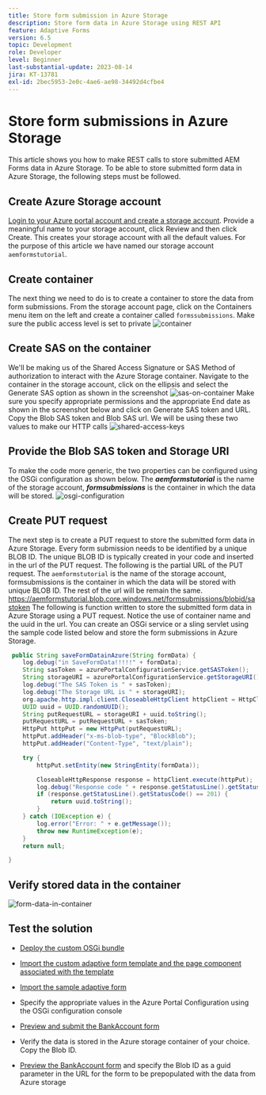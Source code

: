 ```yaml
---
title: Store form submission in Azure Storage
description: Store form data in Azure Storage using REST API
feature: Adaptive Forms
version: 6.5
topic: Development
role: Developer
level: Beginner
last-substantial-update: 2023-08-14
jira: KT-13781
exl-id: 2bec5953-2e0c-4ae6-ae98-34492d4cfbe4
---
```

# Store form submissions in Azure Storage

This article shows you how to make REST calls to store submitted AEM Forms data in Azure Storage.
To be able to store submitted form data in Azure Storage, the following steps must be followed.

## Create Azure Storage account

[Login to your Azure portal account and create a storage account](https://learn.microsoft.com/en-us/azure/storage/common/storage-account-create?tabs=azure-portal#create-a-storage-account-1). Provide a meaningful name to your storage account, click Review and then click Create. This creates your storage account with all the default values. For the purpose of this article we have named our storage account `aemformstutorial`.


## Create container

The next thing we need to do is to create a container to store the data from form submissions.
From the storage account page, click on the Containers menu item on the left and create a container called `formssubmissions`. Make sure the public access level is set to private
![container](./assets/new-container.png)

## Create SAS on the container

We'll be making us of the Shared Access Signature or SAS Method of authorization to interact with the Azure Storage container.
Navigate to the container in the storage account, click on the ellipsis and select the Generate SAS option as shown in the screenshot
![sas-on-container](./assets/sas-on-container.png)
 Make sure you specify appropriate permissions and the appropriate End date as shown in the screenshot below and click on Generate SAS token and URL. Copy the Blob SAS token and Blob SAS url. We will be using these two values to make our HTTP calls
 ![shared-access-keys](./assets/shared-access-signature.png)


## Provide the Blob SAS token and Storage URI

 To make the code more generic, the two properties can be configured using the OSGi configuration as shown below. The _**aemformstutorial**_ is the name of the storage account, _**formsubmissions**_ is the container in which the data will be stored.
 ![osgi-configuration](./assets/azure-portal-osgi-configuration.png)


## Create PUT request

The next step is to create a PUT request to store the submitted form data in Azure Storage. Every form submission needs to be identified by a unique BLOB ID. The unique BLOB ID is typically created in your code and inserted in the url of the PUT request.
The following is the partial URL of the PUT request. The `aemformstutorial` is the name of the storage account, formsubmissions is the container in which the data will be stored with unique BLOB ID. The rest of the url will be remain the same. 
https://aemformstutorial.blob.core.windows.net/formsubmissions/blobid/sastoken
The following is function written to store the submitted form data in Azure Storage using a PUT request. Notice the use of container name and the uuid in the url. You can create an OSGi service or a sling servlet using the sample code listed below and store the form submissions in Azure Storage.

``` java
 public String saveFormDatainAzure(String formData) {
    log.debug("in SaveFormData!!!!!" + formData);
    String sasToken = azurePortalConfigurationService.getSASToken();
    String storageURI = azurePortalConfigurationService.getStorageURI();
    log.debug("The SAS Token is " + sasToken);
    log.debug("The Storage URL is " + storageURI);
    org.apache.http.impl.client.CloseableHttpClient httpClient = HttpClientBuilder.create().build();
    UUID uuid = UUID.randomUUID();
    String putRequestURL = storageURI + uuid.toString();
    putRequestURL = putRequestURL + sasToken;
    HttpPut httpPut = new HttpPut(putRequestURL);
    httpPut.addHeader("x-ms-blob-type", "BlockBlob");
    httpPut.addHeader("Content-Type", "text/plain");

    try {
        httpPut.setEntity(new StringEntity(formData));

        CloseableHttpResponse response = httpClient.execute(httpPut);
        log.debug("Response code " + response.getStatusLine().getStatusCode());
        if (response.getStatusLine().getStatusCode() == 201) {
            return uuid.toString();
        }
    } catch (IOException e) {
        log.error("Error: " + e.getMessage());
        throw new RuntimeException(e);
    }
    return null;

}

```

## Verify stored data in the container

![form-data-in-container](./assets/form-data-in-container.png)

## Test the solution

* [Deploy the custom OSGi bundle](./assets/SaveAndFetchFromAzure.core-1.0.0-SNAPSHOT.jar)

* [Import the custom adaptive form template and the page component associated with the template](./assets/store-and-fetch-from-azure.zip)

* [Import the sample adaptive form](./assets/bank-account-sample-form.zip)

* Specify the appropriate values in the Azure Portal Configuration using the OSGi configuration console
* [Preview and submit the BankAccount form](http://localhost:4502/content/dam/formsanddocuments/azureportalstorage/bankaccount/jcr:content?wcmmode=disabled)

* Verify the data is stored in the Azure storage container of your choice. Copy the Blob ID.
* [Preview the BankAccount form](http://localhost:4502/content/dam/formsanddocuments/azureportalstorage/bankaccount/jcr:content?wcmmode=disabled&guid=dba8ac0b-8be6-41f2-9929-54f627a649f6) and specify the Blob ID as a guid parameter in the URL for the form to be prepopulated with the data from Azure storage

